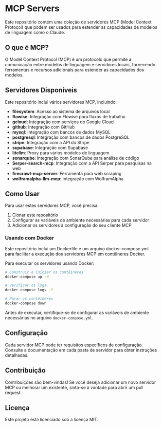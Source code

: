 # MCP Servers

Este repositório contém uma coleção de servidores MCP (Model Context Protocol) que podem ser usados para estender as capacidades de modelos de linguagem como o Claude.

## O que é MCP?

O Model Context Protocol (MCP) é um protocolo que permite a comunicação entre modelos de linguagem e servidores locais, fornecendo ferramentas e recursos adicionais para estender as capacidades dos modelos.

## Servidores Disponíveis

Este repositório inclui vários servidores MCP, incluindo:

- **filesystem**: Acesso ao sistema de arquivos local
- **flowise**: Integração com Flowise para fluxos de trabalho
- **gcloud**: Integração com serviços do Google Cloud
- **github**: Integração com GitHub
- **mysql**: Integração com bancos de dados MySQL
- **postgresql**: Integração com bancos de dados PostgreSQL
- **stripe**: Integração com a API do Stripe
- **supabase**: Integração com Supabase
- **litellm**: Proxy para vários modelos de linguagem
- **sonarqube**: Integração com SonarQube para análise de código
- **Serper-search-mcp**: Integração com a API Serper para pesquisas na web
- **firecrawl-mcp-server**: Ferramenta para web scraping
- **wolframalpha-llm-mcp**: Integração com WolframAlpha

## Como Usar

Para usar estes servidores MCP, você precisa:

1. Clonar este repositório
2. Configurar as variáveis de ambiente necessárias para cada servidor
3. Adicionar os servidores à configuração do seu cliente MCP

### Usando com Docker

Este repositório inclui um Dockerfile e um arquivo docker-compose.yml para facilitar a execução dos servidores MCP em contêineres Docker.

Para executar os servidores usando Docker:

```bash
# Construir e iniciar os contêineres
docker-compose up -d

# Verificar os logs
docker-compose logs -f

# Parar os contêineres
docker-compose down
```

Antes de executar, certifique-se de configurar as variáveis de ambiente necessárias no arquivo `docker-compose.yml`.

## Configuração

Cada servidor MCP pode ter requisitos específicos de configuração. Consulte a documentação em cada pasta de servidor para obter instruções detalhadas.

## Contribuição

Contribuições são bem-vindas! Se você deseja adicionar um novo servidor MCP ou melhorar um existente, sinta-se à vontade para abrir um pull request.

## Licença

Este projeto está licenciado sob a licença MIT.

